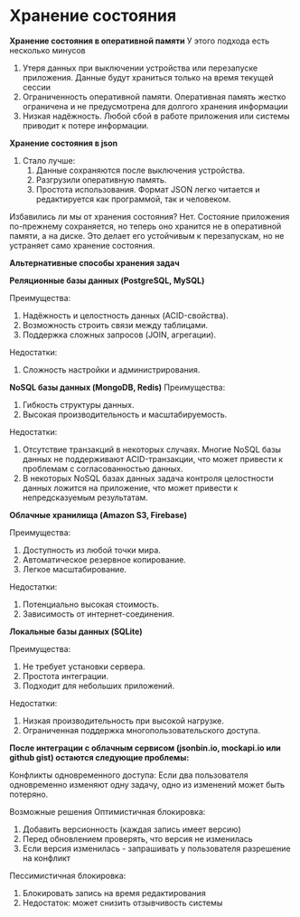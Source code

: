 # Хранение состояния

**Хранение состояния в оперативной памяти**
У этого подхода есть несколько минусов

1. Утеря данных при выключении устройства или перезапуске приложения. Данные будут храниться только на время текущей сессии
2. Ограниченность оперативной памяти. Оперативная память жестко ограничена и не предусмотрена для долгого хранения информации
3. Низкая надёжность. Любой сбой в работе приложения или системы приводит к потере информации.

**Хранение состояния в json**

1. Стало лучше:
   1. Данные сохраняются после выключения устройства.
   2. Разгрузили оперативную память.
   3. Простота использования. Формат JSON легко читается и редактируется как программой, так и человеком.

Избавились ли мы от хранения состояния?
Нет. Состояние приложения по-прежнему сохраняется, но теперь оно хранится не в оперативной памяти, а на диске. Это делает его устойчивым к перезапускам, но не устраняет само хранение состояния.

**Альтернативные способы хранения задач**

**Реляционные базы данных (PostgreSQL, MySQL)**

Преимущества:
1. Надёжность и целостность данных (ACID-свойства).
2. Возможность строить связи между таблицами.
3. Поддержка сложных запросов (JOIN, агрегации).

Недостатки:
1. Сложность настройки и администрирования.

**NoSQL базы данных (MongoDB, Redis)**
Преимущества:
1. Гибкость структуры данных.
2. Высокая производительность и масштабируемость.
   
Недостатки:
1. Отсутствие транзакций в некоторых случаях. Многие NoSQL базы данных не поддерживают ACID-транзакции, что может привести к проблемам с согласованностью данных. 
2. В некоторых NoSQL базах данных задача контроля целостности данных ложится на приложение, что может привести к непредсказуемым результатам. 

**Облачные хранилища (Amazon S3, Firebase)**

Преимущества:

1. Доступность из любой точки мира.
2. Автоматическое резервное копирование.
3. Легкое масштабирование.

Недостатки:

1. Потенциально высокая стоимость.
2. Зависимость от интернет-соединения.

**Локальные базы данных (SQLite)**

Преимущества:

1. Не требует установки сервера.
2. Простота интеграции.
3. Подходит для небольших приложений.

Недостатки:
1. Низкая производительность при высокой нагрузке.
2. Ограниченная поддержка многопользовательского доступа.

**После интеграции с облачным сервисом (jsonbin.io, mockapi.io или github gist) остаются следующие проблемы:**

Конфликты одновременного доступа: Если два пользователя одновременно изменяют одну задачу, одно из изменений может быть потеряно.

Возможные решения
Оптимистичная блокировка:
1. Добавить версионность (каждая запись имеет версию)
2. Перед обновлением проверять, что версия не изменилась
3. Если версия изменилась - запрашивать у пользователя разрешение на конфликт

Пессимистичная блокировка:
1. Блокировать запись на время редактирования
2. Недостаток: может снизить отзывчивость системы

